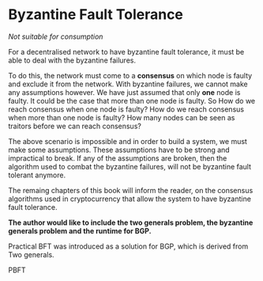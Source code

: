 # Byzantine Fault Tolerance

_Not suitable for consumption_

For a decentralised network to have byzantine fault tolerance, it must be able to deal with the byzantine failures.

To do this, the network must come to a **consensus** on which node is faulty and exclude it from the network. With byzantine failures, we cannot make any assumptions however. We have just assumed that only **one** node is faulty. It could be the case that more than one node is faulty. So How do we reach consensus when one node is faulty? How do we reach consensus when more than one node is faulty? How many nodes can be seen as traitors before we can reach consensus?

The above scenario is impossible and in order to build a system, we must make some assumptions. These assumptions have to be strong and impractical to break. If any of the assumptions are broken, then the algorithm used to combat the byzantine failures, will not be byzantine fault tolerant anymore.

The remaing chapters of this book will inform the reader, on the consensus algorithms used in cryptocurrency that allow the system to have byzantine fault tolerance.

**The author would like to include the two generals problem, the byzantine generals problem and the runtime for BGP.**

Practical BFT was introduced as a solution for BGP, which is derived from Two generals.

PBFT

